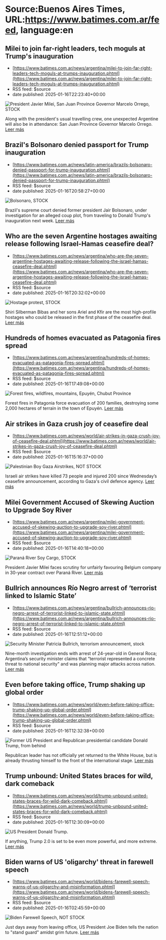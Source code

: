 # Source:Buenos Aires Times, URL:https://www.batimes.com.ar/feed, language:en

## Milei to join far-right leaders, tech moguls at Trump's inauguration
 - [https://www.batimes.com.ar/news/argentina/milei-to-join-far-right-leaders-tech-moguls-at-trumps-inauguration.phtml](https://www.batimes.com.ar/news/argentina/milei-to-join-far-right-leaders-tech-moguls-at-trumps-inauguration.phtml)
 - RSS feed: $source
 - date published: 2025-01-16T22:23:40+00:00

<p><img src="https://fotos.perfil.com/2025/01/16/trim/540/304/president-javier-milei-san-juan-province-governor-marcelo-orrego-stock-1949474.jpg" alt="President Javier Milei, San Juan Province Governor Marcelo Orrego, STOCK" /></p>Along with the president's usual travelling crew, one unexpected Argentine will also be in attendance: San Juan Province Governor Marcelo Orrego.
 <a href="https://www.batimes.com.ar/news/argentina/milei-to-join-far-right-leaders-tech-moguls-at-trumps-inauguration.phtml">Leer más</a>

## Brazil's Bolsonaro denied passport for Trump inauguration
 - [https://www.batimes.com.ar/news/latin-america/brazils-bolsonaro-denied-passport-for-trump-inauguration.phtml](https://www.batimes.com.ar/news/latin-america/brazils-bolsonaro-denied-passport-for-trump-inauguration.phtml)
 - RSS feed: $source
 - date published: 2025-01-16T20:58:27+00:00

<p><img src="https://fotos.perfil.com/2025/01/16/trim/540/304/bolsonaro-stock-1949425.jpg" alt="Bolsonaro, STOCK" /></p>Brazil's supreme court denied former president Jair Bolsonaro, under investigation for an alleged coup plot, from traveling to Donald Trump's inauguration next week. <a href="https://www.batimes.com.ar/news/latin-america/brazils-bolsonaro-denied-passport-for-trump-inauguration.phtml">Leer más</a>

## Who are the seven Argentine hostages awaiting release following Israel-Hamas ceasefire deal?
 - [https://www.batimes.com.ar/news/argentina/who-are-the-seven-argentine-hostages-awaiting-release-following-the-israel-hamas-ceasefire-deal.phtml](https://www.batimes.com.ar/news/argentina/who-are-the-seven-argentine-hostages-awaiting-release-following-the-israel-hamas-ceasefire-deal.phtml)
 - RSS feed: $source
 - date published: 2025-01-16T20:32:02+00:00

<p><img src="https://fotos.perfil.com/2025/01/16/trim/540/304/hostage-protest-stock-1949406.jpg" alt="Hostage protest, STOCK" /></p>Shiri Silberman Bibas and her sons Ariel and Kfir are the most high-profile hostages who could be released in the first phase of the ceasefire deal.
 <a href="https://www.batimes.com.ar/news/argentina/who-are-the-seven-argentine-hostages-awaiting-release-following-the-israel-hamas-ceasefire-deal.phtml">Leer más</a>

## Hundreds of homes evacuated as Patagonia fires spread
 - [https://www.batimes.com.ar/news/argentina/hundreds-of-homes-evacuated-as-patagonia-fires-spread.phtml](https://www.batimes.com.ar/news/argentina/hundreds-of-homes-evacuated-as-patagonia-fires-spread.phtml)
 - RSS feed: $source
 - date published: 2025-01-16T17:49:08+00:00

<p><img src="https://fotos.perfil.com/2025/01/16/trim/540/304/forest-fires-wildfires-mountains-epuyen-chubut-province-1949256.jpg" alt="Forest fires, wildfires, mountains, Epuyén, Chubut Province" /></p>Forest fires in Patagonia force evacuation of 200 families, destroying some 2,000 hectares of terrain in the town of Epuyén. <a href="https://www.batimes.com.ar/news/argentina/hundreds-of-homes-evacuated-as-patagonia-fires-spread.phtml">Leer más</a>

## Air strikes in Gaza crush joy of ceasefire deal
 - [https://www.batimes.com.ar/news/world/air-strikes-in-gaza-crush-joy-of-ceasefire-deal.phtml](https://www.batimes.com.ar/news/world/air-strikes-in-gaza-crush-joy-of-ceasefire-deal.phtml)
 - RSS feed: $source
 - date published: 2025-01-16T15:16:37+00:00

<p><img src="https://fotos.perfil.com/2025/01/16/trim/540/304/palestinian-boy-gaza-airstrikes-not-stock-1949102.jpg" alt="Palestinian Boy Gaza Airstrikes, NOT STOCK" /></p>Israeli air strikes have killed 73 people and injured 200 since Wednesday’s ceasefire announcement, according to Gaza's civil defence agency. <a href="https://www.batimes.com.ar/news/world/air-strikes-in-gaza-crush-joy-of-ceasefire-deal.phtml">Leer más</a>

## Milei Government Accused of Skewing Auction to Upgrade Soy River
 - [https://www.batimes.com.ar/news/argentina/milei-government-accused-of-skewing-auction-to-upgrade-soy-river.phtml](https://www.batimes.com.ar/news/argentina/milei-government-accused-of-skewing-auction-to-upgrade-soy-river.phtml)
 - RSS feed: $source
 - date published: 2025-01-16T14:40:18+00:00

<p><img src="https://fotos.perfil.com/2025/01/16/trim/540/304/parana-river-soy-cargo-stock-1949058.jpg" alt="Paraná River Soy Cargo, STOCK" /></p>President Javier Milei faces scrutiny for unfairly favouring Belgium company in 30-year contract over Paraná River. <a href="https://www.batimes.com.ar/news/argentina/milei-government-accused-of-skewing-auction-to-upgrade-soy-river.phtml">Leer más</a>

## Bullrich announces Río Negro arrest of ‘terrorist linked to Islamic State’
 - [https://www.batimes.com.ar/news/argentina/bullrich-announces-rio-negro-arrest-of-terrorist-linked-to-islamic-state.phtml](https://www.batimes.com.ar/news/argentina/bullrich-announces-rio-negro-arrest-of-terrorist-linked-to-islamic-state.phtml)
 - RSS feed: $source
 - date published: 2025-01-16T12:51:12+00:00

<p><img src="https://fotos.perfil.com/2025/01/16/trim/540/304/security-minister-patricia-bullrich-terrorism-announcement-stock-1948961.jpg" alt="Security Minister Patricia Bullrich, terrorism announcement, stock" /></p>Nine-month investigation ends with arrest of 24-year-old in General Roca; Argentina’s security minister claims that “terrorist represented a concrete threat to national security" and was planning major attacks across nation. <a href="https://www.batimes.com.ar/news/argentina/bullrich-announces-rio-negro-arrest-of-terrorist-linked-to-islamic-state.phtml">Leer más</a>

## Even before taking office, Trump shaking up global order
 - [https://www.batimes.com.ar/news/world/even-before-taking-office-trump-shaking-up-global-order.phtml](https://www.batimes.com.ar/news/world/even-before-taking-office-trump-shaking-up-global-order.phtml)
 - RSS feed: $source
 - date published: 2025-01-16T12:32:38+00:00

<p><img src="https://fotos.perfil.com/2025/01/16/trim/540/304/former-us-president-and-republican-presidential-candidate-donald-trump-from-behind-1948952.jpg" alt="Former US President and Republican presidential candidate Donald Trump, from behind" /></p>Republican leader has not officially yet returned to the White House, but is already thrusting himself to the front of the international stage. <a href="https://www.batimes.com.ar/news/world/even-before-taking-office-trump-shaking-up-global-order.phtml">Leer más</a>

## Trump unbound: United States braces for wild, dark comeback
 - [https://www.batimes.com.ar/news/world/trump-unbound-united-states-braces-for-wild-dark-comeback.phtml](https://www.batimes.com.ar/news/world/trump-unbound-united-states-braces-for-wild-dark-comeback.phtml)
 - RSS feed: $source
 - date published: 2025-01-16T12:30:09+00:00

<p><img src="https://fotos.perfil.com/2025/01/16/trim/540/304/us-president-donald-trump-1948951.jpg" alt="US President Donald Trump." /></p>If anything, Trump 2.0 is set to be even more powerful, and more extreme.
 <a href="https://www.batimes.com.ar/news/world/trump-unbound-united-states-braces-for-wild-dark-comeback.phtml">Leer más</a>

## Biden warns of US 'oligarchy' threat in farewell speech
 - [https://www.batimes.com.ar/news/world/bidens-farewell-speech-warns-of-us-oligarchy-and-misinformation.phtml](https://www.batimes.com.ar/news/world/bidens-farewell-speech-warns-of-us-oligarchy-and-misinformation.phtml)
 - RSS feed: $source
 - date published: 2025-01-16T02:45:59+00:00

<p><img src="https://fotos.perfil.com/2025/01/16/trim/540/304/biden-farewell-speech-not-stock-1948865.jpg" alt="Biden Farewell Speech, NOT STOCK" /></p>Just days away from leaving office, US President Joe Biden tells the nation to "stand guard" amidst grim future. <a href="https://www.batimes.com.ar/news/world/bidens-farewell-speech-warns-of-us-oligarchy-and-misinformation.phtml">Leer más</a>

